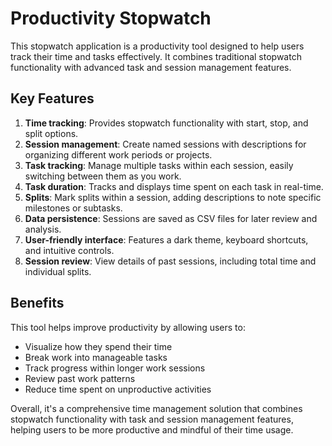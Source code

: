 # Productivity Stopwatch

This stopwatch application is a productivity tool designed to help users track their time and tasks effectively. It combines traditional stopwatch functionality with advanced task and session management features.

## Key Features

1. **Time tracking**: Provides stopwatch functionality with start, stop, and split options.
2. **Session management**: Create named sessions with descriptions for organizing different work periods or projects.
3. **Task tracking**: Manage multiple tasks within each session, easily switching between them as you work.
4. **Task duration**: Tracks and displays time spent on each task in real-time.
5. **Splits**: Mark splits within a session, adding descriptions to note specific milestones or subtasks.
6. **Data persistence**: Sessions are saved as CSV files for later review and analysis.
7. **User-friendly interface**: Features a dark theme, keyboard shortcuts, and intuitive controls.
8. **Session review**: View details of past sessions, including total time and individual splits.

## Benefits

This tool helps improve productivity by allowing users to:
- Visualize how they spend their time
- Break work into manageable tasks
- Track progress within longer work sessions
- Review past work patterns
- Reduce time spent on unproductive activities

Overall, it's a comprehensive time management solution that combines stopwatch functionality with task and session management features, helping users to be more productive and mindful of their time usage.